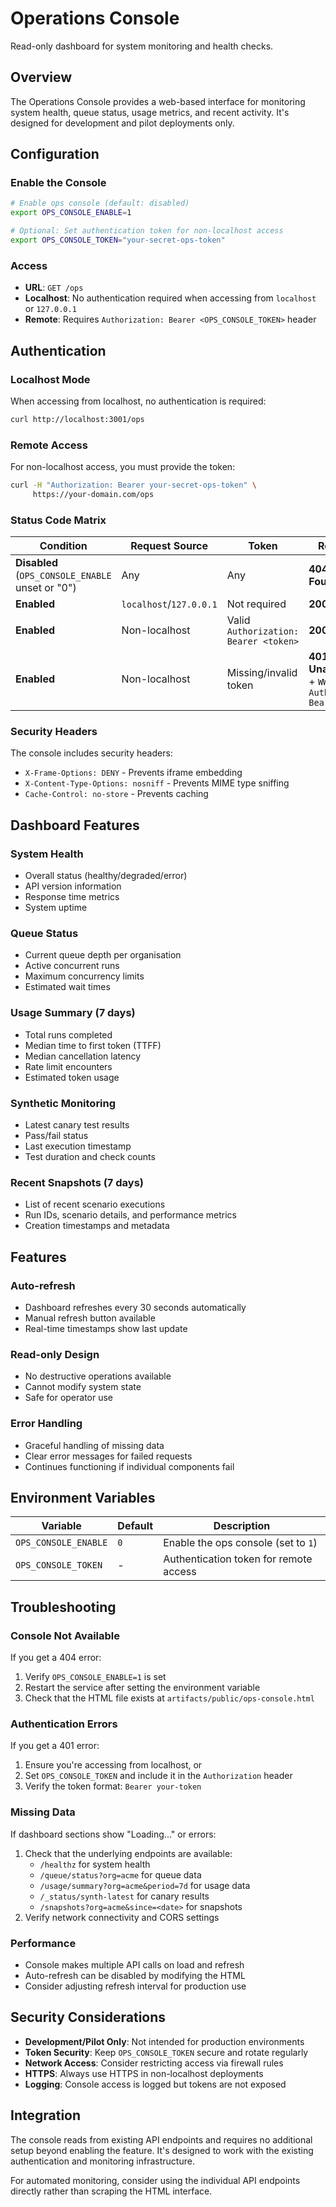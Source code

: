 # Operations Console

Read-only dashboard for system monitoring and health checks.

## Overview

The Operations Console provides a web-based interface for monitoring system health, queue status, usage metrics, and recent activity. It's designed for development and pilot deployments only.

## Configuration

### Enable the Console

```bash
# Enable ops console (default: disabled)
export OPS_CONSOLE_ENABLE=1

# Optional: Set authentication token for non-localhost access
export OPS_CONSOLE_TOKEN="your-secret-ops-token"
```

### Access

- **URL**: `GET /ops`
- **Localhost**: No authentication required when accessing from `localhost` or `127.0.0.1`
- **Remote**: Requires `Authorization: Bearer <OPS_CONSOLE_TOKEN>` header

## Authentication

### Localhost Mode
When accessing from localhost, no authentication is required:
```bash
curl http://localhost:3001/ops
```

### Remote Access
For non-localhost access, you must provide the token:
```bash
curl -H "Authorization: Bearer your-secret-ops-token" \
     https://your-domain.com/ops
```

### Status Code Matrix

| Condition | Request Source | Token | Response |
|-----------|----------------|--------|----------|
| **Disabled** (`OPS_CONSOLE_ENABLE` unset or "0") | Any | Any | **404 Not Found** |
| **Enabled** | `localhost`/`127.0.0.1` | Not required | **200 OK** |
| **Enabled** | Non-localhost | Valid `Authorization: Bearer <token>` | **200 OK** |
| **Enabled** | Non-localhost | Missing/invalid token | **401 Unauthorized** + `WWW-Authenticate: Bearer` |

### Security Headers
The console includes security headers:
- `X-Frame-Options: DENY` - Prevents iframe embedding
- `X-Content-Type-Options: nosniff` - Prevents MIME type sniffing
- `Cache-Control: no-store` - Prevents caching

## Dashboard Features

### System Health
- Overall status (healthy/degraded/error)
- API version information
- Response time metrics
- System uptime

### Queue Status
- Current queue depth per organisation
- Active concurrent runs
- Maximum concurrency limits
- Estimated wait times

### Usage Summary (7 days)
- Total runs completed
- Median time to first token (TTFF)
- Median cancellation latency
- Rate limit encounters
- Estimated token usage

### Synthetic Monitoring
- Latest canary test results
- Pass/fail status
- Last execution timestamp
- Test duration and check counts

### Recent Snapshots (7 days)
- List of recent scenario executions
- Run IDs, scenario details, and performance metrics
- Creation timestamps and metadata

## Features

### Auto-refresh
- Dashboard refreshes every 30 seconds automatically
- Manual refresh button available
- Real-time timestamps show last update

### Read-only Design
- No destructive operations available
- Cannot modify system state
- Safe for operator use

### Error Handling
- Graceful handling of missing data
- Clear error messages for failed requests
- Continues functioning if individual components fail

## Environment Variables

| Variable | Default | Description |
|----------|---------|-------------|
| `OPS_CONSOLE_ENABLE` | `0` | Enable the ops console (set to `1`) |
| `OPS_CONSOLE_TOKEN` | - | Authentication token for remote access |

## Troubleshooting

### Console Not Available
If you get a 404 error:
1. Verify `OPS_CONSOLE_ENABLE=1` is set
2. Restart the service after setting the environment variable
3. Check that the HTML file exists at `artifacts/public/ops-console.html`

### Authentication Errors
If you get a 401 error:
1. Ensure you're accessing from localhost, or
2. Set `OPS_CONSOLE_TOKEN` and include it in the `Authorization` header
3. Verify the token format: `Bearer your-token`

### Missing Data
If dashboard sections show "Loading..." or errors:
1. Check that the underlying endpoints are available:
   - `/healthz` for system health
   - `/queue/status?org=acme` for queue data
   - `/usage/summary?org=acme&period=7d` for usage data
   - `/_status/synth-latest` for canary results
   - `/snapshots?org=acme&since=<date>` for snapshots
2. Verify network connectivity and CORS settings

### Performance
- Console makes multiple API calls on load and refresh
- Auto-refresh can be disabled by modifying the HTML
- Consider adjusting refresh interval for production use

## Security Considerations

- **Development/Pilot Only**: Not intended for production environments
- **Token Security**: Keep `OPS_CONSOLE_TOKEN` secure and rotate regularly
- **Network Access**: Consider restricting access via firewall rules
- **HTTPS**: Always use HTTPS in non-localhost deployments
- **Logging**: Console access is logged but tokens are not exposed

## Integration

The console reads from existing API endpoints and requires no additional setup beyond enabling the feature. It's designed to work with the existing authentication and monitoring infrastructure.

For automated monitoring, consider using the individual API endpoints directly rather than scraping the HTML interface.